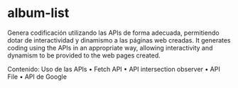# album-list

Genera codificación utilizando las APIs de forma adecuada, permitiendo dotar de interactividad y dinamismo a las páginas web creadas.
It generates coding using the APIs in an appropriate way, allowing interactivity and dynamism to be provided to the web pages created.

Contenido:
Uso de las APIs
•	Fetch API
•	API intersection observer
•	API File
•	API de Google
